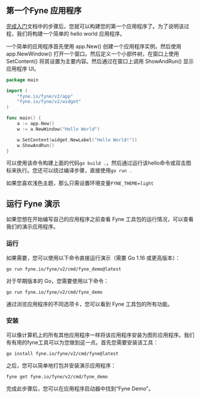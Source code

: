 
## 第一个Fyne 应用程序
[完成入门](readme.md)文档中的步骤后，您就可以构建您的第一个应用程序了。为了说明该过程，我们将构建一个简单的 hello world 应用程序。

一个简单的应用程序首先使用 app.New() 创建一个应用程序实例，然后使用 app.NewWindow() 打开一个窗口。然后定义一个小部件树，在窗口上使用 SetContent() 将其设置为主要内容。然后通过在窗口上调用 ShowAndRun() 显示应用程序 UI。
    

```go
package main

import (
	"fyne.io/fyne/v2/app"
	"fyne.io/fyne/v2/widget"
)

func main() {
	a := app.New()
	w := a.NewWindow("Hello World")

	w.SetContent(widget.NewLabel("Hello World!"))
	w.ShowAndRun()
}

```
可以使用该命令构建上面的代码`go build .`，然后通过运行该hello命令或双击图标来执行。您还可以绕过编译步骤，直接使用`go run .`

如果您喜欢浅色主题，那么只需设置环境变量`FYNE_THEME=light`

## 运行 Fyne 演示
如果您想在开始编写自己的应用程序之前查看 Fyne 工具包的运行情况，可以查看我们的演示应用程序。

### 运行
如果需要，您可以使用以下命令直接运行演示（需要 Go 1.16 或更高版本）：
```
go run fyne.io/fyne/v2/cmd/fyne_demo@latest
```
对于早期版本的 Go，您需要使用以下命令：
```
go run fyne.io/fyne/v2/cmd/fyne_demo
```
通过浏览应用程序的不同选项卡，您可以看到 Fyne 工具包的所有功能。

### 安装
可以像计算机上的所有其他应用程序一样将该应用程序安装为图形应用程序。我们有有用的fyne工具可以为您做到这一点。首先您需要安装该工具：
```
go install fyne.io/fyne/v2/cmd/fyne@latest
```
之后，您可以简单地打包并安装演示应用程序：

```
fyne get fyne.io/fyne/v2/cmd/fyne_demo
```
完成此步骤后，您可以在应用程序启动器中找到“Fyne Demo”。



